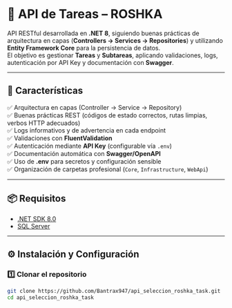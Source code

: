 # 📌 API de Tareas – ROSHKA

API RESTful desarrollada en **.NET 8**, siguiendo buenas prácticas de arquitectura en capas (**Controllers → Services → Repositories**) y utilizando **Entity Framework Core** para la persistencia de datos.  
El objetivo es gestionar **Tareas** y **Subtareas**, aplicando validaciones, logs, autenticación por API Key y documentación con **Swagger**.

---

## 🚀 Características

✅ Arquitectura en capas (Controller → Service → Repository)  
✅ Buenas prácticas REST (códigos de estado correctos, rutas limpias, verbos HTTP adecuados)  
✅ Logs informativos y de advertencia en cada endpoint  
✅ Validaciones con **FluentValidation**  
✅ Autenticación mediante **API Key** (configurable vía `.env`)  
✅ Documentación automática con **Swagger/OpenAPI**  
✅ Uso de **.env** para secretos y configuración sensible  
✅ Organización de carpetas profesional (`Core`, `Infrastructure`, `WebApi`)  

---

## 📦 Requisitos

- [.NET SDK 8.0](https://dotnet.microsoft.com/en-us/download/dotnet/8.0)
- [SQL Server](https://www.microsoft.com/es-es/sql-server/sql-server-downloads)

---

## ⚙️ Instalación y Configuración

### 1️⃣ Clonar el repositorio

```bash
git clone https://github.com/Bantrax947/api_seleccion_roshka_task.git
cd api_seleccion_roshka_task
